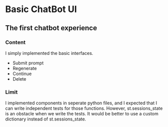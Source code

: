 # Basic ChatBot UI
## The first chatbot experience

### Content

I simply implemented the basic interfaces.

- Submit prompt
- Regenerate
- Continue
- Delete

### Limit

I implemented components in seperate python files, and I expected that I can write independent tests for those functions. However, st.sessions_state is an obstacle when we write the tests. It would be better to use a custom dictionary instead of st.sessions_state.